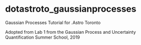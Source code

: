 # dotastroto_gaussianprocesses
Gaussian Processes Tutorial for .Astro Toronto

Adopted from Lab 1 from the Gaussian Process and Uncertainty Quantification Summer School, 2019
